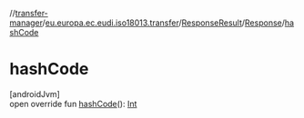 //[transfer-manager](../../../../index.md)/[eu.europa.ec.eudi.iso18013.transfer](../../index.md)/[ResponseResult](../index.md)/[Response](index.md)/[hashCode](hash-code.md)

# hashCode

[androidJvm]\
open override fun [hashCode](hash-code.md)(): [Int](https://kotlinlang.org/api/latest/jvm/stdlib/kotlin/-int/index.html)
